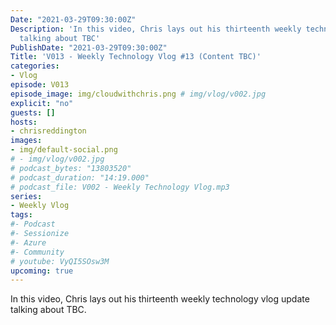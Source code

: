```yaml
---
Date: "2021-03-29T09:30:00Z"
Description: 'In this video, Chris lays out his thirteenth weekly technology vlog update
  talking about TBC'
PublishDate: "2021-03-29T09:30:00Z"
Title: 'V013 - Weekly Technology Vlog #13 (Content TBC)'
categories:
- Vlog
episode: V013
episode_image: img/cloudwithchris.png # img/vlog/v002.jpg
explicit: "no"
guests: []
hosts:
- chrisreddington
images:
- img/default-social.png
# - img/vlog/v002.jpg
# podcast_bytes: "13803520"
# podcast_duration: "14:19.000"
# podcast_file: V002 - Weekly Technology Vlog.mp3
series:
- Weekly Vlog
tags:
#- Podcast
#- Sessionize
#- Azure
#- Community
# youtube: VyQI5SOsw3M
upcoming: true
---
```

In this video, Chris lays out his thirteenth weekly technology vlog update talking about TBC.